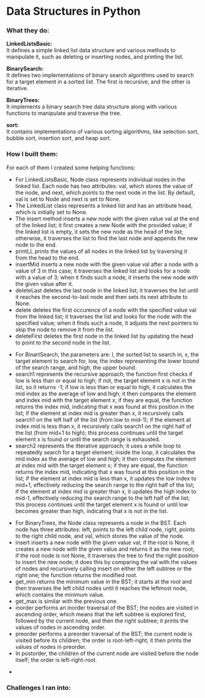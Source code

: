 # Data Structures in Python

### What they do:

**LinkedListsBasic:**<br/>
It defines a simple linked list data structure and various methods to manipulate it, such as deleting or inserting nodes, and printing the list.<br />

**BinarySearch:**<br/>
It defines two implementations of binary search algorithms used to search for a target element in a sorted list. The first is recursive, and the other is iterative.

**BinaryTrees:**<br/>
It implements a binary search tree data structure along with various functions to manipulate and traverse the tree.

**sort:**<br/>
It contains implementations of various sorting algorithms, like selection sort, bubble sort, insertion sort, and heap sort.

### How I built them:

For each of them I created some helping functions:
- For LinkedListsBasic, Node class represents individual nodes in the linked list. Each node has two attributes: val, which stores the value of the node, and next, which points to the next node in the list. By default, val is set to Node and next is set to None.
- The LinkedList class represents a linked list and has an attribute head, which is initially set to None.
- The insert method inserts a new node with the given value val at the end of the linked list; it first creates a new Node with the provided value; if the linked list is empty, it sets the new node as the head of the list; otherwise, it traverses the list to find the last node and appends the new node to the end.
- printLL prints the values of all nodes in the linked list by traversing it from the head to the end.
- insertMid inserts a new node with the given value val after a node with a value of 3 in this case; it traverses the linked list and looks for a node with a value of 3; when it finds such a node, it inserts the new node with the given value after it.
- deleteLast deletes the last node in the linked list; it traverses the list until it reaches the second-to-last node and then sets its next attribute to None.
- delete deletes the first occurence of a node with the specified value val from the linked list; it traverses the list and looks for the node with the specified value; when it finds such a node, it adjusts the next pointers to skip the node to remove it from the list.
- deleteFirst deletes the first node in the linked list by updating the head to point to the second node in the list.
<!-- -->
- For BinartSearch, the parameters are: l, the sorted list to search in, x, the target element to search for, low, the index representing the lower bound of the search range, and high, the upper bound.
- search1 represents the recursive approach; the function first checks if low is less than or equal to high; if not, the target element x is not in the list, so it returns -1; if low is less than or equal to high, it calculates the mid index as the average of low and high; it then compares the element and index mid with the target element x; if they are equal, the function returns the index mid, indicating that x was found at this position in the list; if the element at index mid is greater than x, it recursively calls search1 on the left half of the list (from low to mid-1); if the element at index mid is less than x, it recursively calls search1 on the right half of the list (from mid+1 to high); this process continues until the target element x is found or until the search range is exhausted.
- search2 represents the itterative approach; it uses a while loop to repeatedly search for a target element; inside the loop, it calculates the mid index as the average of low and high; it then computes the element at index mid with the target element x; if they are equal, the function returns the index mid, indicating that x was found at this position in the list; if the element at index mid is less than x, it updates the low index to mid+1, effectively reducing the search range to the right half of the list; if the element at index mid is greater than x, it updates the high index to mid-1, effectively reducing the search range to the left half of the list; this process continues until the target element x is found or until low becomes greater than high, indicating that x is not in the list.
<!-- -->
- For BinaryTrees, the Node class represents a node in the BST. Each node has three attributes: left, points to the left child node, right, points to the right child node, and val, which stores the value of the node.
- insert inserts a new node with the given value val; if the root is None, it creates a new node with the given value and returns it as the new root; if the root node is not None, it traverses the tree to find the right position to insert the new node; it does this by comparing the val with the values of nodes and recursively calling insert on either the left subtree or the right one; the function returns the modified root.
- get_min returns the minimum value in the BST; it starts at the root and then traverses the left child nodes until it reaches the leftmost node, which contains the minimum value.
- get_max is similar with the previous one.
- inorder performs an inorder traversal of the BST; the nodes are visited in ascending order, which means that the left subtree is explored first, followed by the current node, and then the right subtree; it prints the values of nodes in ascending order.
- preorder performs a preorder traversal of the BST; the current node is visited before its children; the order is root-left-right; it then prints the values of nodes in preorder.
- In postorder, the children of the current node are visited before the node itself; the order is left-right-root.
<!-- -->
- 

### Challenges I ran into:

